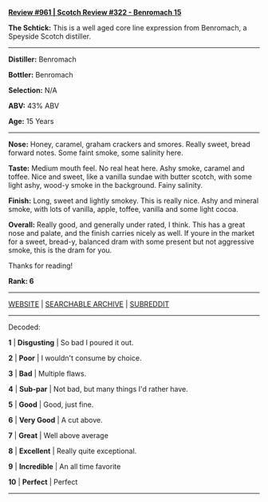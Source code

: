 
[**Review #961 | Scotch Review #322 - Benromach 15**]( https://t8ke.review/review-961-benromach-15yr/)

**The Schtick:** This is a well aged core line expression from Benromach, a Speyside Scotch distiller. 

-----

**Distiller:** Benromach

**Bottler:** Benromach

**Selection:** N/A

**ABV:**  43% ABV

**Age:** 15 Years 

-----

**Nose:**  Honey, caramel, graham crackers and smores. Really sweet, bread forward notes. Some faint smoke, some salinity here.   

**Taste:** Medium mouth feel. No real heat here. Ashy smoke, caramel and toffee. Nice and sweet, like a vanilla sundae with butter scotch, with some light ashy, wood-y smoke in the background. Fainy salinity. 

**Finish:** Long, sweet and lightly smokey. This is really nice. Ashy and mineral smoke, with lots of vanilla, apple, toffee, vanilla and some light cocoa. 

**Overall:** Really good, and generally under rated, I think. This has a great nose and palate, and the finish carries nicely as well. If youre in the market for a sweet, bread-y, balanced dram with some present but not aggressive smoke, this is the dram for you.

Thanks for reading!

**Rank: 6**



-----

[WEBSITE](https://t8ke.review) | [SEARCHABLE ARCHIVE](https://t8ke.review/review-archive/) | [SUBREDDIT](https://reddit.com/r/t8kereviews)

-----

Decoded:

**1** | **Disgusting** | So bad I poured it out.

**2** | **Poor** | I wouldn't consume by choice.

**3** | **Bad** | Multiple flaws.

**4** | **Sub-par** | Not bad, but many things I'd rather have.

**5** | **Good** | Good, just fine.

**6** | **Very Good** | A cut above.

**7** | **Great** | Well above average

**8** | **Excellent** | Really quite exceptional.

**9** | **Incredible** | An all time favorite

**10** | **Perfect** | Perfect

----

